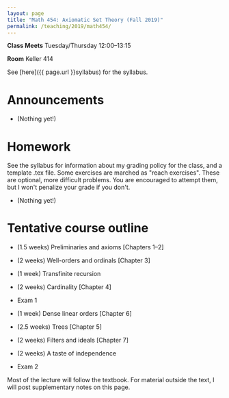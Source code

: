 ```yaml
---
layout: page
title: "Math 454: Axiomatic Set Theory (Fall 2019)"
permalink: /teaching/2019/math454/
---
```


**Class Meets** Tuesday/Thursday 12:00–13:15

**Room** Keller 414

See [here]({{ page.url }}syllabus) for the syllabus.

Announcements
=============

* (Nothing yet!)

Homework
========

See the syllabus for information about my grading policy for the class, and a template .tex file. Some exercises are marched as "reach exercises". These are optional, more difficult problems. You are encouraged to attempt them, but I won't penalize your grade if you don't.

* (Nothing yet!)

Tentative course outline
=========

* (1.5 weeks) Preliminaries and axioms [Chapters 1–2]

* (2 weeks) Well-orders and ordinals [Chapter 3]

* (1 week) Transfinite recursion

* (2 weeks) Cardinality [Chapter 4]

* Exam 1

* (1 week) Dense linear orders [Chapter 6]

* (2.5 weeks) Trees [Chapter 5]

* (2 weeks) Filters and ideals [Chapter 7]

* (2 weeks) A taste of independence

* Exam 2

Most of the lecture will follow the textbook. For material outside the text, I will post supplementary notes on this page.

